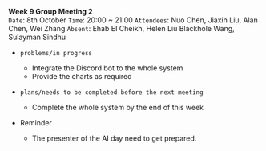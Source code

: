 **Week 9 Group Meeting 2**  
`Date`: 8th October
`Time`: 20:00 ~ 21:00
`Attendees`: Nuo Chen, Jiaxin Liu, Alan Chen, Wei Zhang
`Absent`: Ehab EI Cheikh, Helen Liu Blackhole Wang, Sulayman Sindhu	

- `problems/in progress`
    - Integrate the Discord bot to the whole system
    - Provide the charts as required


- `plans/needs to be completed before the next meeting`
  - Complete the whole system by the end of this week

- Reminder
  -	The presenter of the AI day need to get prepared.
